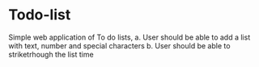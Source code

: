 # Todo-list

Simple web application of To do lists, 
a. User should be able to add a list with text, number and special characters
b. User should be able to striketrhough the list time
